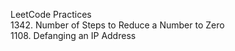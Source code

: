 LeetCode Practices <br>
1342. Number of Steps to Reduce a Number to Zero <br>
1108. Defanging an IP Address
